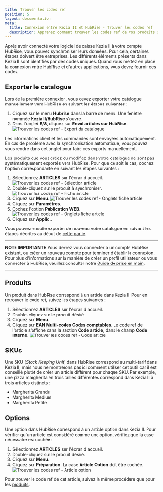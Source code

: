```yaml
---
title: Trouver les codes ref
position: 5
layout: documentation
meta:
  title: Connexion entre Kezia II et HubRise - Trouver les codes ref
  description: Apprenez comment trouver les codes ref de vos produits sur Kezia II. Lancez l'application et suivez ces instructions.
---
```


Après avoir connecté votre logiciel de caisse Kezia II à votre compte HubRise, vous pouvez synchroniser leurs données. Pour cela, certaines étapes doivent être entreprises. Les différents éléments présents dans Kezia II sont identifiés par des codes uniques. Quand vous mettez en place la connexion entre HubRise et d'autres applications, vous devez fournir ces codes.

## Exporter le catalogue

Lors de la première connexion, vous devez exporter votre catalogue manuellement vers HubRise en suivant les étapes suivantes :

1. Cliquez sur le menu **Hubrise** dans la barre de menu. Une fenêtre nommée **Kezia II/HubRise** s'ouvre.
1. Dans l'onglet **E/S**, cliquez sur **Envoi articles sur HubRise**.
   ![Trouver les codes ref - Export du catalogue](../images/005-fr-jdc-export-catalogue.png)

Les informations client et les commandes sont envoyées automatiquement. En cas de problème avec la synchronisation automatique, vous pouvez vous rendre dans cet onglet pour faire ces exports manuellement.

Les produits que vous créez ou modifiez dans votre catalogue ne sont pas systématiquement exportés vers HubRise. Pour que ce soit le cas, cochez l'option correspondante en suivant les étapes suivantes :

1. Sélectionnez **ARTICLES** sur l'écran d'accueil.
   ![Trouver les codes ref - Sélection article](../images/012-fr-jdc-selection-article.png)
1. Double-cliquez sur le produit à synchroniser.
   ![Trouver les codes ref - Fiche article](../images/014-fr-jdc-fiche-article.png)
1. Cliquez sur **Menu**.
   ![Trouver les codes ref - Onglets fiche article](../images/015-fr-jdc-fiche-article-onglets.png)
1. Cliquez sur **Paramètres**.
1. Cochez l'option **Publication WEB**.
   ![Trouver les codes ref - Onglets fiche article](../images/016-fr-jdc-fiche-article-publication-web.png)
1. Cliquez sur **Appliq.**.

Vous pouvez ensuite exporter de nouveau votre catalogue en suivant les étapes décrites au début de [cette partie](/apps/kezia/map-ref-codes#exporter-le-catalogue).

---

**NOTE IMPORTANTE** Vous devrez vous connecter à un compte HubRise existant, ou créer un nouveau compte pour terminer d'établir la connexion. Pour plus d'informations sur la manière de créer un profil utilisateur ou vous connecter à HubRise, veuillez consulter notre [Guide de prise en main](/docs/getting-started/).

---

## Produits

Un produit dans HubRise correspond à un article dans Kezia II. Pour en retrouver le code ref, suivez les étapes suivantes :

1. Sélectionnez **ARTICLES** sur l'écran d'accueil.
1. Double-cliquez sur le produit désiré.
1. Cliquez sur **Menu**.
1. Cliquez sur **EAN Multi-codes Codes comptables**. Le code ref de l'article s'affiche dans la section **Code article**, dans le champ **Code Interne**.
   ![Trouver les codes ref - Code article](../images/017-fr-jdc-fiche-article-code.png)

## SKUs

Une SKU (*Stock Keeping Unit*) dans HubRise correspond au multi-tarif dans Kezia II, mais nous ne montrerons pas ici comment utiliser cet outil car il est conseillé plutôt de créer un article différent pour chaque SKU. Par exemple, une pizza margherita en trois tailles différentes correspond dans Kezia II à trois articles distincts :
- Margherita Grande
- Margherita Medium
- Margherita Petite

## Options

Une option dans HubRise correspond à un article option dans Kezia II. Pour vérifier qu'un article est considéré comme une option, vérifiez que la case nécessaire est cochée :

1. Sélectionnez **ARTICLES** sur l'écran d'accueil.
1. Double-cliquez sur le produit désiré.
1. Cliquez sur **Menu**.
1. Cliquez sur **Préparation**. La case **Article Option** doit être cochée.
   ![Trouver les codes ref - Article option](../images/018-fr-jdc-fiche-article-option.png)

Pour trouver le code ref de cet article, suivez la même procédure que pour les [produits](/apps/kezia/map-ref-codes#produits).